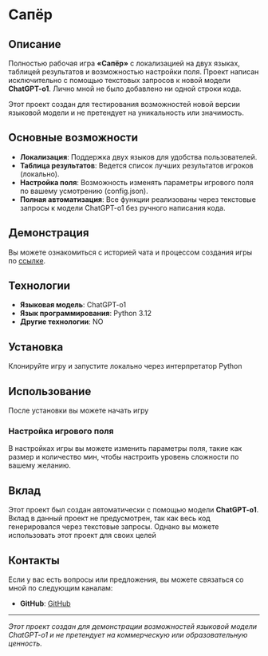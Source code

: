 # Сапёр

## Описание

Полностью рабочая игра **«Сапёр»** с локализацией на двух языках, таблицей результатов и возможностью настройки поля. Проект написан исключительно с помощью текстовых запросов к новой модели **ChatGPT-o1**. Лично мной не было добавлено ни одной строки кода.

Этот проект создан для тестирования возможностей новой версии языковой модели и не претендует на уникальность или значимость.

## Основные возможности

- **Локализация**: Поддержка двух языков для удобства пользователей.
- **Таблица результатов**: Ведется список лучших результатов игроков (локально).
- **Настройка поля**: Возможность изменять параметры игрового поля по вашему усмотрению (config.json).
- **Полная автоматизация**: Все функции реализованы через текстовые запросы к модели ChatGPT-o1 без ручного написания кода.

## Демонстрация

Вы можете ознакомиться с историей чата и процессом создания игры по [ссылке](https://chatgpt.com/share/66f2ba3b-4260-8011-977f-8906b293c57a).

## Технологии

- **Языковая модель**: ChatGPT-o1
- **Язык программирования**: Python 3.12
- **Другие технологии**: NO

## Установка

Клонируйте игру и запустите локально через интерпретатор Python

## Использование

После установки вы можете начать игру

### Настройка игрового поля

В настройках игры вы можете изменить параметры поля, такие как размер и количество мин, чтобы настроить уровень сложности по вашему желанию.

## Вклад

Этот проект был создан автоматически с помощью модели **ChatGPT-o1**. Вклад в данный проект не предусмотрен, так как весь код генерировался через текстовые запросы. Однако вы можете использовать этот проект для своих целей

## Контакты

Если у вас есть вопросы или предложения, вы можете связаться со мной по следующим каналам:

- **GitHub**: [GitHub](https://github.com/Kj9516)

---

*Этот проект создан для демонстрации возможностей языковой модели ChatGPT-o1 и не претендует на коммерческую или образовательную ценность.*
